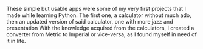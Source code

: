 These simple but usable apps were some of my very first projects that I made while learning Python.
The first one, a calculator without much ado, then an updated version of said calculator, one with more jazz and presentation
With the knowledge acquired from the calculators, I created a converter from Metric to Imperial or vice-versa, as I found myself in need of it in life.
